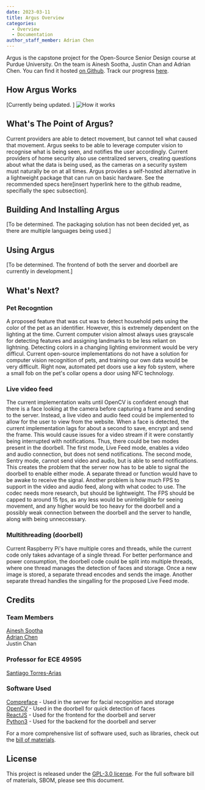 ```yaml
---
date: 2023-03-11
title: Argus Overview 
categories:
  - Overview
  - Documentation
author_staff_member: Adrian Chen
---
```


Argus is the capstone project for the Open-Source Senior Design course at Purdue University. On the team is Ainesh Sootha, Justin Chan and Adrian Chen. You can find it hosted <a href="https://github.com/adrianchen8662/argus" target="_blank">on Github</a>. Track our progress <a href="https://github.com/users/adrianchen8662/projects/2/views/1" target="_blank">here</a>. 

## How Argus Works

[Currently being updated. ]
![How it works](https://i.imgur.com/H9JKQKq.png)

## What's The Point of Argus? 

Current providers are able to detect movement, but cannot tell what caused that movement. Argus seeks to be able to leverage computer vision to recognise what is being seen, and notifies the user accordingly. Current providers of home security also use centralized servers, creating questions about what the data is being used, as the cameras on a security system must naturally be on at all times. Argus provides a self-hosted alternative in a lightweight package that can run on basic hardware. See the recommended specs here[insert hyperlink here to the github readme, specifially the spec subsection]. 

## Building And Installing Argus
[To be determined. The packaging solution has not been decided yet, as there are multiple languages being used.]

## Using Argus
[To be determined. The frontend of both the server and doorbell are currently in development.]

## What's Next? 

### Pet Recogntion

A proposed feature that was cut was to detect household pets using the color of the pet as an identifier. However, this is extremely dependent on the lighting at the time. Current computer vision almost always uses grayscale for detecting features and assigning landmarks to be less reliant on lightning. Detecting colors in a changing lighting environment would be very difficul. Current open-source implementations do not have a solution for computer vision recognition of pets, and training our own data would be very difficult. Right now, automated pet doors use a key fob system, where a small fob on the pet's collar opens a door using NFC technology. 

### Live video feed

The current implementation waits until OpenCV is confident enough that there is a face looking at the camera before capturing a frame and sending to the server. Instead, a live video and audio feed could be implemented to allow for the user to view from the website. When a face is detected, the current implementation lags for about a second to save, encrypt and send the frame. This would cause issues for a video stream if it were constantly being interrupted with notifications. Thus, there could be two modes present in the doorbell. The first mode, Live Feed mode, enables a video and audio connection, but does not send notifications. The second mode, Sentry mode, cannot send video and audio, but is able to send notifications. 
This creates the problem that the server now has to be able to signal the doorbell to enable either mode. A separate thread or function would have to be awake to receive the signal. 
Another problem is how much FPS to support in the video and audio feed, along with what codec to use. The codec needs more research, but should be lightweight. The FPS should be capped to around 15 fps, as any less would be unintelligible for seeing movement, and any higher would be too heavy for the doorbell and a possibly weak connection between the doorbell and the server to handle, along with being unneccessary. 

### Multithreading (doorbell)

Current Raspberry Pi's have multiple cores and threads, while the current code only takes advantage of a single thread. For better performance and power consumption, the doorbell code could be split into multiple threads, where one thread manages the detection of faces and storage. Once a new image is stored, a separate thread encodes and sends the image. Another separate thread handles the singalling for the proposed Live Feed mode. 

## Credits
### Team Members
[Ainesh Sootha](https://ainesh.co/)  
[Adrian Chen](https://adrianchen8662.github.io/)  
Justin Chan  

### Professor for ECE 49595
[Santiago Torres-Arias](https://badhomb.re/)

### Software Used
[Compreface](https://github.com/exadel-inc/CompreFace) - Used in the server for facial recognition and storage  
[OpenCV](https://github.com/opencv/opencv) - Used in the doorbell for quick detection of faces  
[ReactJS](https://github.com/facebook/react) - Used for the frontend for the doorbell and server  
[Python3](https://github.com/python/cpython) - Used for the backend for the doorbell and server  

For a more comprehensive list of software used, such as libraries, check out the [bill of materials](). 

## License
This project is released under the [GPL-3.0 license](https://github.com/adrianchen8662/argus/blob/main/LICENSE). For the full software bill of materials, SBOM, please see this document.